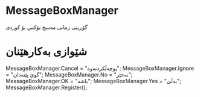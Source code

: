 # MessageBoxManager
گۆڕینی زمانی مەسج بۆکس بۆ کوردی

# شێوازی بەکارهێنان

MessageBoxManager.Cancel = "پوچەڵکردنەوە";
MessageBoxManager.Ignore = "گوێ پێنەدان";
MessageBoxManager.No = "نەخێر";
MessageBoxManager.OK = "باشە";
MessageBoxManager.Yes = "بەڵێ";
MessageBoxManager.Register();
